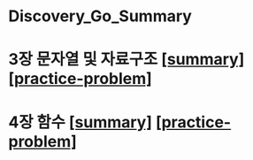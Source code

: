 # Discovery_Go_Summary

# 3장 문자열 및 자료구조 [[summary]](https://github.com/seungrokoh/discovery-go-book-summary/tree/master/summary/chapter3) [[practice-problem]](https://github.com/seungrokoh/discovery-go-book-summary/tree/master/practice_problem/chapter3)
# 4장 함수 [[summary]](https://github.com/seungrokoh/discovery-go-book-summary/tree/master/summary/chapter4) [[practice-problem]](https://github.com/seungrokoh/discovery-go-book-summary/tree/master/practice_problem/chapter4)

